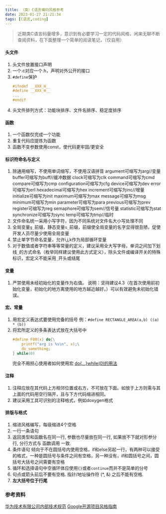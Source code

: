 ```yaml
---
title: （类）C语言编码风格参考
date: 2023-01-27 21:21:34
tags: [C语言,coding]
---
```

>近期类C语言码量增多，意识到有必要学习一定的代码风格，闲来无聊不断查阅资料，在下面整理一个简单的阅读笔记，（仅自用）

#### 头文件
1. 头文件放置接口声明
2. 一个.c对应一个.h，声明对外公开的接口
3. `#define`保护
   ```c
   #ifndef __XXX_H__
   #define __XXX_H__
   ...
   #endif
   ```
4. 头文件排列方式：功能块排序、文件名排序、稳定度排序
#### 函数
1. 一个函数仅完成一个功能
2. 重复代码应提炼为函数
3. 函数不变参数使用const，使代码更牢固/更安全
#### 标识符命名与定义
1. 除通用缩写，不使用单词缩写，不使用汉语拼音
   argument可缩写为arg//变量
buffer可缩写为buff//缓冲数据
clock可缩写为clk
command可缩写为cmd
compare可缩写为cmp
configuration可缩写为cfg
device可缩写为dev
error可缩写为erI
hexadecimal可缩写为hex
increment可缩写为inc//增量
initialize可缩写为init
maximum可缩写为max
message可缩写为msg
minimum可缩写为min
parameter可缩写为para
previous可缩写为prev
register可缩写为reg
semaphore可缩写为sem//信号量
statistic可缩写为stat
synchronize可缩写为sync
temp可缩写为tmp//临时
2. 文件命名统一采用小写字符，因为不同系统对文件名大小写处理不同
3. 全局变量`g_`前缀，静态变量`s_`前缀，前缀使全局变量的名字显得很丑陋，促使开发人员尽量少使用全局变量
4. 禁止单字节命名变量，允许i,j,k作为局部循环变量
5. 对于数值或者字符串等等常量的定义，建议采用全大写字母，单词之间加下划线`_`的方式命名（枚举同样建议使用此方式定义），除头文件或编译开关的特殊标识，宏定义不能采用`_`开头或结尾
#### 变量
1. 严禁使用未经初始化的变量作为右值。
   说明：坚持建议4.3（在首次使用前初始化变量，初始化的地方离使用的地方越近越好。）可以有效避免未初始化错误。
#### 宏、常量
1. 用宏定义表达式要使用完备的括号
   例：`#define RECTANGLE_AREA(a,b) ((a) * (b))`
2. 将宏所定义的多条表达式放在大括号中
    ```c
    #define F00(x) do{\
        printf("arg is %s\n", x);\
        do_something;
   } while(0)
   ```
   完全不用担心使用者如何使用宏
   [do{...}while(0)的用法](https://blog.csdn.net/dldw8816/article/details/86519575)

#### 注释
1. 注释应放在其代码上方相邻位置或右方，不可放在下面。如放于上方则需与其上面的代码用空行隔开，且与下方代码缩进相同。
2. 建议采用工具可识别的注释格式，例如doxygen格式
#### 排版与格式
1. 缩进风格编写，每级缩进4个空格
2. 一行一条语句
3. 返回类型和函数名在同一行, 参数也尽量放在同一行, 如果放不下就对形参分行, 分行方式与 函数调用 一致.
4. 条件语句
   倾向于不在圆括号内使用空格，if和else另起一行，有两种可以接受的格式，一种是圆括号与条件之间有空格，另一种没有，if和圆括号之间，圆括号大括号之间需要有空格
5. 循环和选择语句中空循环体应使用`{}`或者`continue`而并不是简单的分号
6. 句点或箭头前后不要有空格. 指针/地址操作符 (*, &) 之后不能有空格.
7. **左大括号位于行尾**
   
### 参考资料
[华为技术有限公司内部技术规范](https://rapidupload.1kbtool.com/8228deae207f990d0212fdf12e087fc7#13268772#%E5%8D%8E%E4%B8%BA%E6%8A%80%E6%9C%AF%E6%9C%89%E9%99%90%E5%85%AC%E5%8F%B8c%E8%AF%AD%E8%A8%80%E7%BC%96%E7%A8%8B%E8%A7%84%E8%8C%83_%E5%8D%8E%E4%B8%BA_zhelper-search.pdf)
[Google开源项目风格指南](https://zh-google-styleguide.readthedocs.io/en/latest/contents/)